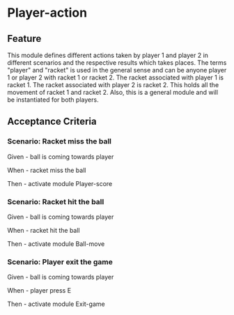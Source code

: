 # Player-action

## Feature

This module defines different actions
taken by player 1 and player 2 in different scenarios
and the respective results which takes places.
The terms "player" and "racket" is used in the general sense
and can be anyone player 1 or player 2
with racket 1 or racket 2.
The racket associated with player 1 is racket 1.
The racket associated with player 2 is racket 2.
This holds all the movement of racket 1 and racket 2.
Also, this is a general module and will be instantiated for both players.

## Acceptance Criteria

### Scenario: Racket miss the ball

  Given - ball is coming towards player

  When - racket miss the ball

  Then - activate module Player-score
  
### Scenario: Racket hit the ball

  Given - ball is coming towards player

  When - racket hit the ball

  Then - activate module Ball-move
  
### Scenario: Player exit the game

  Given - ball is coming towards player

  When - player press E
  
  Then - activate module Exit-game
